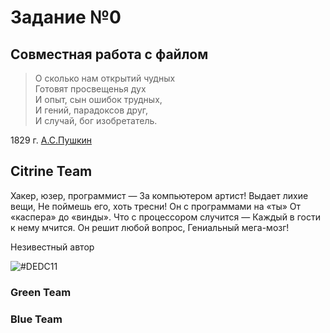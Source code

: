 # Задание №0
## Совместная работа с файлом
>О сколько нам открытий чудных</br>
Готовят просвещенья дух</br>
И опыт, сын ошибок трудных,</br>
И гений, парадоксов друг,</br>
И случай, бог изобретатель.</br>

1829 г. [А.С.Пушкин](https://habr.com/ru/companies/skillbox/articles/413161/)
## Citrine Team
Хакер, юзер, программист —
За компьютером артист!
Выдает лихие вещи,
Не поймешь его, хоть тресни!
Он с программами на «ты»
От «каспера» до «винды».
Что с процессором случится —
Каждый в гости к нему мчится.
Он решит любой вопрос,
Гениальный мега-мозг!

Незивестный автор

![#DEDC11](https://placehold.it/60/DEDC11/000000?text=citrine_team)

### Green Team

### Blue Team
